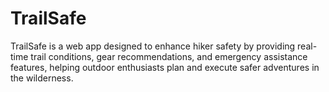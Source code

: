 # TrailSafe
TrailSafe is a web app designed to enhance hiker safety by providing real-time trail conditions, gear recommendations, and emergency assistance features, helping outdoor enthusiasts plan and execute safer adventures in the wilderness.
